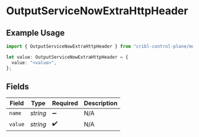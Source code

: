 # OutputServiceNowExtraHttpHeader

## Example Usage

```typescript
import { OutputServiceNowExtraHttpHeader } from "cribl-control-plane/models";

let value: OutputServiceNowExtraHttpHeader = {
  value: "<value>",
};
```

## Fields

| Field              | Type               | Required           | Description        |
| ------------------ | ------------------ | ------------------ | ------------------ |
| `name`             | *string*           | :heavy_minus_sign: | N/A                |
| `value`            | *string*           | :heavy_check_mark: | N/A                |